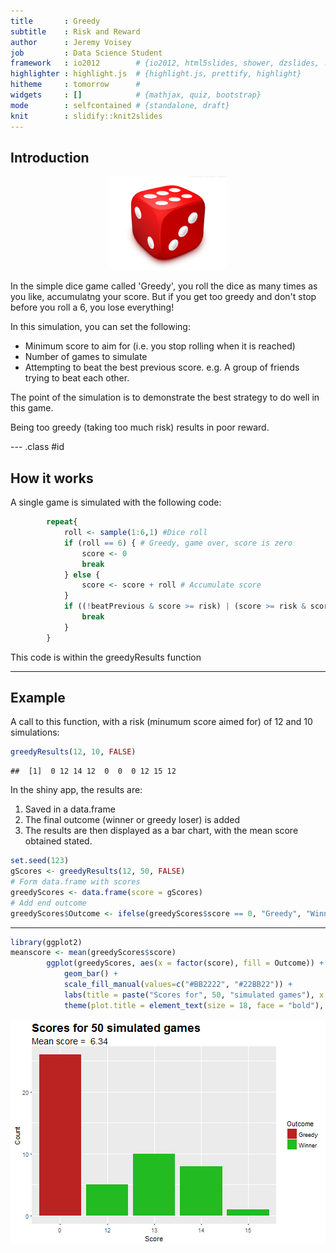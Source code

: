 ```yaml
---
title       : Greedy
subtitle    : Risk and Reward
author      : Jeremy Voisey
job         : Data Science Student
framework   : io2012        # {io2012, html5slides, shower, dzslides, ...}
highlighter : highlight.js  # {highlight.js, prettify, highlight}
hitheme     : tomorrow      # 
widgets     : []            # {mathjax, quiz, bootstrap}
mode        : selfcontained # {standalone, draft}
knit        : slidify::knit2slides
---
```


<style>
.title-slide {
  background-color: #ffad33; 
}
.title-slide hgroup > h1 {
color: #b30000;
font-family: 'Times';
}
.title-slide hgroup > h2 {
color: #b30000;
font-family: 'Times';
}
slide:not(.segue)  h2 {
color: #b30000;
font-family: 'Times';
}
</style>

## Introduction

<center><img src = "assets/img/dice-png-27646.jpg" height = "150px"></center>

In the simple dice game called 'Greedy', you roll the dice as many times as you like, accumulatng your score. 
But if you get too greedy and don't stop before you roll a 6, you lose everything!

In this simulation, you can set the following:
* Minimum score to aim for (i.e. you stop rolling when it is reached)
* Number of games to simulate
* Attempting to beat the best previous score. e.g. A group of friends trying to beat each other.

The point of the simulation is to demonstrate the best strategy to do well in this game.

Being too greedy (taking too much risk) results in poor reward.

--- .class #id 

## How it works

A single game is simulated with the following code:


```r
        repeat{
            roll <- sample(1:6,1) #Dice roll
            if (roll == 6) { # Greedy, game over, score is zero
                score <- 0
                break
            } else {
                score <- score + roll # Accumulate score
            }
            if ((!beatPrevious & score >= risk) | (score >= risk & score > best)){
                break
            }
        }
```

This code is within the greedyResults function

---

## Example


A call to this function, with a risk (minumum score aimed for) of 12 and 10 simulations:


```r
greedyResults(12, 10, FALSE)
```

```
##  [1]  0 12 14 12  0  0  0 12 15 12
```

In the shiny app, the results are:
1) Saved in a data.frame
2) The final outcome (winner or greedy loser) is added
3) The results are then displayed as a bar chart, with the mean score obtained stated.

```r
set.seed(123)
gScores <- greedyResults(12, 50, FALSE)
# Form data.frame with scores
greedyScores <- data.frame(score = gScores)
# Add end outcome
greedyScores$Outcome <- ifelse(greedyScores$score == 0, "Greedy", "Winner")
```

---


```r
library(ggplot2)
meanscore <- mean(greedyScores$score)
        ggplot(greedyScores, aes(x = factor(score), fill = Outcome)) +
            geom_bar() +
            scale_fill_manual(values=c("#BB2222", "#22BB22")) +
            labs(title = paste("Scores for", 50, "simulated games"), x = "Score", y = "Count", subtitle = paste("Mean score = ", meanscore)) +
            theme(plot.title = element_text(size = 18, face = "bold"), plot.subtitle = element_text(size = 14))
```

![plot of chunk plot](figure/plot-1.png)

